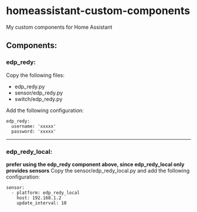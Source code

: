 # homeassistant-custom-components
My custom components for Home Assistant

## Components:

### edp_redy:
Copy the following files: 
- edp_redy.py
- sensor/edp_redy.py
- switch/edp_redy.py

Add the following configuration:

```
edp_redy:
  username: 'xxxxx'
  password: 'xxxxx'
```
---
### edp_redy_local: 
**prefer using the edp_redy component above, since edp_redy_local only provides sensors**
Copy the sensor/edp_redy_local.py and add the following configuration:

```
sensor:
  - platform: edp_redy_local
    host: 192.168.1.2
    update_interval: 10
```
